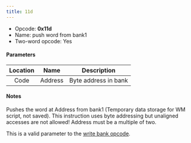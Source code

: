 ```yaml
---
title: 11d
---
```


- Opcode: **0x11d**
- Name: push word from bank1
- Two-word opcode: Yes

#### Parameters

| Location |  Name   |     Description      |
|:--------:|:-------:|:--------------------:|
|   Code   | Address | Byte address in bank |

#### Notes

Pushes the word at Address from bank1 (Temporary data storage for WM script, not saved). This instruction uses byte addressing but unaligned accesses are not allowed! Address must be a multiple of two.

This is a valid parameter to the [write bank opcode](0e0).
